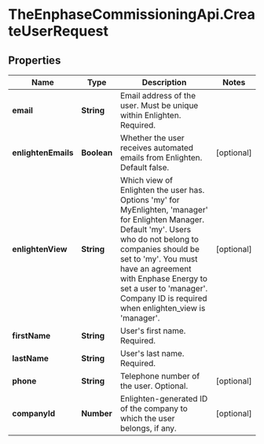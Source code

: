 # TheEnphaseCommissioningApi.CreateUserRequest

## Properties

Name | Type | Description | Notes
------------ | ------------- | ------------- | -------------
**email** | **String** | Email address of the user. Must be unique within Enlighten. Required. | 
**enlightenEmails** | **Boolean** | Whether the user receives automated emails from Enlighten. Default false. | [optional] 
**enlightenView** | **String** | Which view of Enlighten the user has. Options &#39;my&#39; for MyEnlighten, &#39;manager&#39; for Enlighten Manager. Default &#39;my&#39;. Users who do not belong to companies should be set to &#39;my&#39;. You must have an agreement with Enphase Energy to set a user to &#39;manager&#39;. Company ID is required when enlighten_view is &#39;manager&#39;. | [optional] 
**firstName** | **String** | User&#39;s first name. Required. | 
**lastName** | **String** | User&#39;s last name. Required. | 
**phone** | **String** | Telephone number of the user. Optional. | [optional] 
**companyId** | **Number** | Enlighten-generated ID of the company to which the user belongs, if any. | [optional] 


